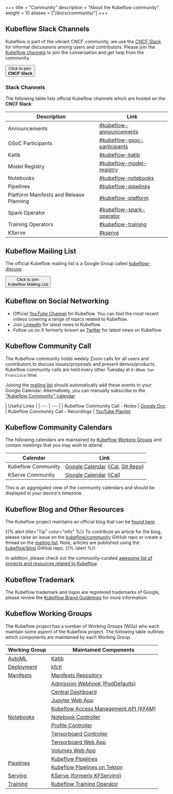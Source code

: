+++
title =  "Community"
description = "About the Kubeflow community"
weight = 10
aliases = ["/docs/community/"]
+++

## Kubeflow Slack Channels

Kubeflow is part of the vibrant CNCF community, we use the [CNCF Slack](https://slack.cncf.io/) for informal discussions among users and contributors.
Please join the [Kubeflow channels](#slack-channels) to join the conversation and get help from the community.

<a href="https://slack.cncf.io/">
  <button class="btn btn-primary py-2 px-5 mb-3">Click to join:<br><b>CNCF Slack</b></button>
</a>

### Slack Channels

The following table lists official Kubeflow channels which are hosted on the __CNCF Slack__:

| Description                             | Link                                                                              |
|-----------------------------------------|-----------------------------------------------------------------------------------|
| Announcements                           | [#kubeflow-announcements](https://app.slack.com/client/T08PSQ7BQ/C01EV0FV154)     |
| GSoC Participants                       | [#kubeflow-gsoc-participants](https://app.slack.com/client/T08PSQ7BQ/C0742LBR5BM) |
| Katib                                   | [#kubeflow-katib](https://app.slack.com/client/T08PSQ7BQ/C073N7AS48P)             |
| Model Registry                          | [#kubeflow-model-registry](https://app.slack.com/client/T08PSQ7BQ/C073N7B6K3R)    |
| Notebooks                               | [#kubeflow-notebooks](https://app.slack.com/client/T08PSQ7BQ/C073W562HFY)         |
| Pipelines                               | [#kubeflow-pipelines](https://app.slack.com/client/T08PSQ7BQ/C073N7BMLB1)         |
| Platform Manifests and Release Planning | [#kubeflow-platform](https://app.slack.com/client/T08PSQ7BQ/C073W572LA2)          |
| Spark Operator                          | [#kubeflow-spark-operator](https://app.slack.com/client/T08PSQ7BQ/C074588U7EG)    |
| Training Operators                      | [#kubeflow-training](https://app.slack.com/client/T08PSQ7BQ/C0742LDFZ4K)          |
| KServe                                  | [#kserve](https://app.slack.com/client/T08PSQ7BQ/C06AH2C3K8B)                     |

## Kubeflow Mailing List

The official Kubeflow mailing list is a Google Group called [kubeflow-discuss](https://groups.google.com/g/kubeflow-discuss).

<a href="https://groups.google.com/g/kubeflow-discuss">
  <button class="btn btn-primary py-2 px-5">Click to join:<br>Kubeflow Mailing List</button>
</a>

## Kubeflow on Social Networking

- Official [YouTube Channel](https://www.youtube.com/@Kubeflow/featured") for Kubeflow. You can find the most recent videos covering a range of topics related to Kubeflow.
- Join [LinkedIn](https://www.linkedin.com/company/kubeflow/) for latest news in Kubeflow.
- Follow us on X formerly known as [Twitter](https://twitter.com/kubeflow) for latest news on Kubeflow.

## Kubeflow Community Call

The Kubeflow community holds weekly Zoom calls for all users and contributors to discuss issues/proposals and present demos/products.
Kubeflow community calls are held every other Tuesday at `8:00am San Francisco` time.

Joining the [mailing list](#kubeflow-mailing-list) should automatically add these events to your Google Calendar.
Alternatively, you can manually subscribe to the ["Kubeflow Community" calendar](#kubeflow-community-calendars).

| Useful Links |
| --- | --- |
| Kubeflow Community Call - Notes | [Google Doc](https://bit.ly/kf-meeting-notes)
| Kubeflow Community Call - Recordings | [YouTube Playlist](https://www.youtube.com/playlist?list=PLmzRWLV1CK_ypvsQu10SGRmhf2S7mbYL5)

## Kubeflow Community Calendars

The following calendars are maintained by [Kubeflow Working Groups](#kubeflow-working-groups) and contain meetings that you may wish to attend.

| Calendar | Link |
| --- | --- |
| Kubeflow Community | [Google Calendar](https://calendar.google.com/calendar/embed?src=kubeflow.org_7l5vnbn8suj2se10sen81d9428%40group.calendar.google.com) ([iCal](https://calendar.google.com/calendar/ical/kubeflow.org_7l5vnbn8suj2se10sen81d9428%40group.calendar.google.com/public/basic.ics), [Git Repo](https://github.com/kubeflow/community/tree/master/calendar))
| KServe Community | [Google Calendar](https://calendar.google.com/calendar/embed?src=4fqdmu5fp4l0bgdlf4lm1atnsl2j4612%40import.calendar.google.com) ([iCal](https://wiki.lfaidata.foundation/rest/calendar-services/1.0/calendar/export/subcalendar/private/079ecdf0bfab77646c9e00df7b1c28f34f67f852.ics))

This is an aggregated view of the community calendars and should be displayed in your device's timezone.

<div id="calendar-container"></div>
<script type="text/javascript">
const timezone = Intl.DateTimeFormat().resolvedOptions().timeZone;
const calender_src_list = [
  // Kubeflow Community
  "kubeflow.org_7l5vnbn8suj2se10sen81d9428%40group.calendar.google.com",
  // KServe Community
  "4fqdmu5fp4l0bgdlf4lm1atnsl2j4612%40import.calendar.google.com",
];
let calender_src = calender_src_list.map(src => `&src=${src}&color=%23A79B8E`).join('');
const html = `<iframe src="https://calendar.google.com/calendar/embed?ctz=${timezone}&height=600&wkst=1&bgcolor=%23ffffff&showPrint=0&showDate=1&mode=AGENDA&showTitle=0${calender_src}" style="border:solid 1px #777" width="800" height="600" frameborder="0" scrolling="no"></iframe>`;
document.getElementById('calendar-container').innerHTML = html;
</script>

## Kubeflow Blog and Other Resources

The Kubeflow project maintains an official blog that can be [found here](https://blog.kubeflow.org).

{{% alert title="Tip" color="info" %}}
To contribute an article for the blog, please raise an issue on the [kubeflow/community](https://github.com/kubeflow/community) GitHub repo or create a thread on the [mailing list](#kubeflow-mailing-list).
Note, articles are published using the [kubeflow/blog](https://github.com/kubeflow/blog) GitHub repo.
{{% /alert %}}

In addition, please check out the community-curated [awesome list of projects and resources related to Kubeflow](https://github.com/terrytangyuan/awesome-kubeflow).

## Kubeflow Trademark

The Kubeflow trademark and logos are registered trademarks of Google, please review the [Kubeflow Brand Guidelines](https://github.com/kubeflow/community/blob/master/KUBEFLOW_BRAND_GUIDELINES.pdf) for more information.

## Kubeflow Working Groups

The Kubeflow project has a number of Working Groups (WGs) who each maintain some aspect of the Kubeflow project.
The following table outlines which components are maintained by each Working Group.

<div class="table-responsive">
<table class="table table-bordered">
    <thead class="thead-light">
      <tr>
        <th>Working Group</th>
        <th>Maintained Components</th>
      </tr>
    </thead>
  <tbody>
      <!-- ======================= -->
      <!-- AutoML Working Group -->
      <!-- ======================= -->
      <tr>
        <td rowspan="1" class="align-middle">
          <a href="https://github.com/kubeflow/community/tree/master/wg-automl">AutoML</a>
        </td>
        <td>
          <a href="https://github.com/kubeflow/katib">Katib</a>
        </td>
      </tr>
      <!-- ======================= -->
      <!-- Deployment Working Group -->
      <!-- ======================= -->
      <tr>
        <td rowspan="1" class="align-middle">
          <a href="https://github.com/kubeflow/community/tree/master/wg-deployment">Deployment</a>
        </td>
        <td>
          <a href="https://github.com/kubeflow/kfctl">kfctl</a>
        </td>
      </tr>
      <!-- ======================= -->
      <!-- Manifests Working Group -->
      <!-- ======================= -->
      <tr>
        <td rowspan="1" class="align-middle">
          <a href="https://github.com/kubeflow/community/tree/master/wg-manifests">Manifests</a>
        </td>
        <td>
          <a href="https://github.com/kubeflow/manifests">Manifests Repository</a>
        </td>
      </tr>
      <!-- ======================= -->
      <!-- Notebooks Working Group -->
      <!-- ======================= -->
      <tr>
        <td rowspan="9" class="align-middle">
          <a href="https://github.com/kubeflow/community/tree/master/wg-notebooks">Notebooks</a>
        </td>
        <td>
          <a href="https://github.com/kubeflow/kubeflow/tree/master/components/admission-webhook">Admission Webhook (PodDefaults)</a>
        </td>
      </tr>
      <tr>
        <td>
          <a href="https://github.com/kubeflow/kubeflow/tree/master/components/centraldashboard">Central Dashboard</a>
        </td>
      </tr>
      <tr>
        <td>
          <a href="https://github.com/kubeflow/kubeflow/tree/master/components/crud-web-apps/jupyter">Jupyter Web App</a>
        </td>
      </tr>
      <tr>
        <td>
          <a href="https://github.com/kubeflow/kubeflow/tree/master/components/access-management">Kubeflow Access Management API (KFAM)</a>
        </td>
      </tr>
      <tr>
        <td>
          <a href="https://github.com/kubeflow/kubeflow/tree/master/components/notebook-controller">Notebook Controller</a>
        </td>
      </tr>
      <tr>
        <td>
          <a href="https://github.com/kubeflow/kubeflow/tree/master/components/profile-controller">Profile Controller</a>
        </td>
      </tr>
      <tr>
        <td>
          <a href="https://github.com/kubeflow/kubeflow/tree/master/components/tensorboard-controller">Tensorboard Controller</a>
        </td>
      </tr>
      <tr>
        <td>
          <a href="https://github.com/kubeflow/kubeflow/tree/master/components/crud-web-apps/tensorboards">Tensorboard Web App</a>
        </td>
      </tr>
      <tr>
        <td>
          <a href="https://github.com/kubeflow/kubeflow/tree/master/components/crud-web-apps/volumes">Volumes Web App</a>
        </td>
      </tr>
      <!-- ======================= -->
      <!-- Pipelines Working Group -->
      <!-- ======================= -->
      <tr>
        <td rowspan="2" class="align-middle">
          <a href="https://github.com/kubeflow/community/tree/master/wg-pipelines">Pipelines</a>
        </td>
        <td>
          <a href="https://github.com/kubeflow/pipelines">Kubeflow Pipelines</a>
        </td>
      </tr>
      <tr>
        <td>
          <a href="https://github.com/kubeflow/kfp-tekton">Kubeflow Pipelines on Tekton</a>
        </td>
      </tr>
      <!-- ======================= -->
      <!-- Serving Working Group -->
      <!-- ======================= -->
      <tr>
        <td rowspan="1" class="align-middle">
          <a href="https://github.com/kubeflow/community/tree/master/wg-serving">Serving</a>
        </td>
        <td>
          <a href="https://github.com/kserve/kserve">KServe (formerly KFServing)</a>
        </td>
      </tr>
      <!-- ======================= -->
      <!-- Training Working Group -->
      <!-- ======================= -->
      <tr>
        <td rowspan="1" class="align-middle">
          <a href="https://github.com/kubeflow/community/tree/master/wg-training">Training</a>
        </td>
        <td>
          <a href="https://github.com/kubeflow/training-operator">Kubeflow Training Operator</a>
        </td>
      </tr>
  </tbody>
</table>
</div>
